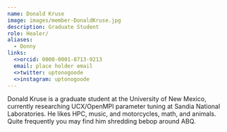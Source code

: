 ```yaml
---
name: Donald Kruse 
image: images/member-DonaldKruse.jpg
description: Graduate Student 
role: Healer/
aliases:
  - Donny 
links:
  <>orcid: 0000-0001-8713-9213
  email: place holder email 
  <>twitter: uptonogoode
  <>instagram: uptonogoode
---
```


Donald Kruse is a graduate student at the University of New Mexico, currently researching UCX/OpenMPI parameter tuning at Sandia National Laboratories.
He likes HPC, music, and motorcycles, math, and animals. Quite frequently you may find him shredding bebop around ABQ.
